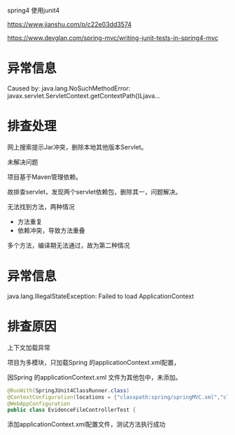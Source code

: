 



spring4 使用junit4 

https://www.jianshu.com/p/c22e03dd3574

https://www.devglan.com/spring-mvc/writing-junit-tests-in-spring4-mvc



# 异常信息

Caused by: java.lang.NoSuchMethodError: javax.servlet.ServletContext.getContextPath()Ljava...

# 排查处理

网上搜索提示Jar冲突，删除本地其他版本Servlet。

未解决问题

项目基于Maven管理依赖。

故排查servlet，发现两个servlet依赖包，删除其一，问题解决。



无法找到方法，两种情况

- 方法重复
- 依赖冲突，导致方法重叠

多个方法，编译期无法通过，故为第二种情况

# 异常信息

java.lang.IllegalStateException: Failed to load ApplicationContext

# 排查原因

上下文加载异常

项目为多模块，只加载Spring 的applicationContext.xml配置，

因Spring 的applicationContext.xml 文件为其他包中，未添加。

```java
@RunWith(SpringJUnit4ClassRunner.class)
@ContextConfiguration(locations = {"classpath:spring/springMVC.xml","classpath:spring/applicationContext.xml"})
@WebAppConfiguration
public class EvidenceFileControllerTest {
```

添加applicationContext.xml配置文件，测试方法执行成功